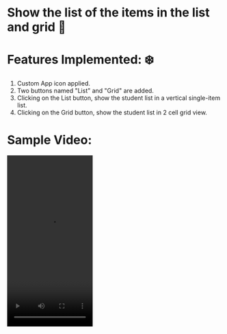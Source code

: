 # Show the list of the items in the list and grid 🔗

# Features Implemented: ❄️
1. Custom App icon applied.
2. Two buttons named "List" and "Grid" are added.
3. Clicking on the List button, show the student list in a vertical single-item list.
4. Clicking on the Grid button, show the student list in 2 cell grid view.

# Sample Video:
<video src = "https://github.com/Ritikkumar992/loginSignUpApp/assets/75531808/850f9051-d030-43c8-a339-df08c3f4f736" height = 
"400px " width = "200px">
